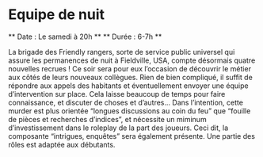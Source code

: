 # Equipe de nuit 
** Date : Le samedi à 20h **
** Durée  : 6-7h **

La brigade des Friendly rangers, sorte de service public universel qui assure les permanences de
nuit à Fieldville, USA, compte désormais quatre nouvelles recrues ! Ce soir sera pour eux l’occasion de
découvrir le métier aux côtés de leurs nouveaux collègues. Rien de bien compliqué, il suffit de répondre
aux appels des habitants et éventuellement envoyer une équipe d’intervention sur place. Cela laisse
beaucoup de temps pour faire connaissance, et discuter de choses et d’autres...
Dans l’intention, cette murder est plus orientée “longues discussions au coin du feu” que “fouille de
pièces et recherches d’indices”, et nécessite un miminum d’investissement dans le roleplay de la part
des joueurs. Ceci dit, la composante “intrigues, enquêtes” sera également présente. Une partie des rôles
est adaptée aux débutants.